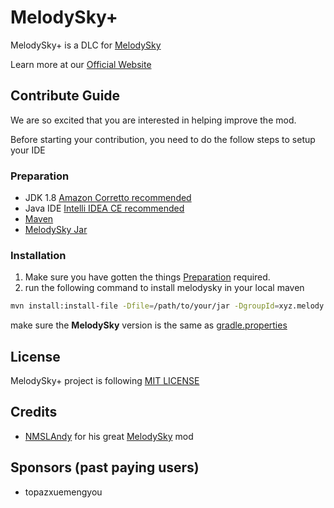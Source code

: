 # MelodySky+

MelodySky+ is a DLC for [MelodySky](https://melodysky.xyz)

Learn more at our [Official Website](https://melodysky.plus/)

## Contribute Guide

We are so excited that you are interested in helping improve the mod.

Before starting your contribution, you need to do the follow steps to setup your IDE

### Preparation

- JDK 1.8 [Amazon Corretto recommended](https://docs.aws.amazon.com/corretto/latest/corretto-8-ug/downloads-list.html)
- Java IDE [Intelli IDEA CE recommended](https://www.jetbrains.com/idea/download/)
- [Maven](https://maven.apache.org/)
- [MelodySky Jar](https://discord.gg/u8pk6aaCQ9)

### Installation

1. Make sure you have gotten the things [Preparation](#preparation) required.
2. run the following command to install melodysky in your local maven

```bash
mvn install:install-file -Dfile=/path/to/your/jar -DgroupId=xyz.melody -DartifactId=melodySky -Dversion=[the version of melodysky] -Dpackaging=jar
```

make sure the **MelodySky** version is the same as [gradle.properties](./gradle.properties)

## License

MelodySky+ project is following [MIT LICENSE](./LICENSE)

## Credits

- [NMSLAndy](https://github.com/NMSLAndy) for his great [MelodySky](https://melodysky.xyz) mod

## Sponsors (past paying users)
- topazxuemengyou
